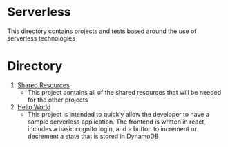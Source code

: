 # Serverless

This directory contains projects and tests based around the use of serverless technologies

# Directory

1. [Shared Resources](shared-resources)
    * This project contains all of the shared resources that will be needed for the other projects
1. [Hello World](serverless-hello-world)
    * This project is intended to quickly allow the developer to have a sample serverless application. The frontend is written in react, includes a basic cognito login, and a button to increment or decrement a state that is stored in DynamoDB
